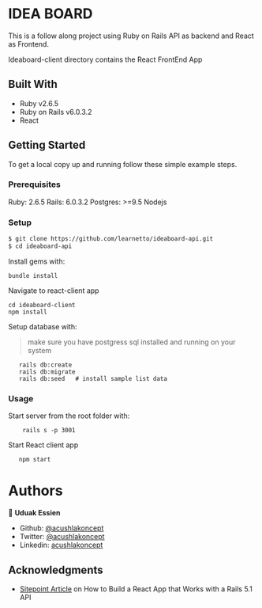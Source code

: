 # IDEA BOARD

This is a follow along project using Ruby on Rails API as backend and React as Frontend.

Ideaboard-client directory contains the React FrontEnd App

## Built With

- Ruby v2.6.5
- Ruby on Rails v6.0.3.2
- React

## Getting Started

To get a local copy up and running follow these simple example steps.

### Prerequisites

Ruby: 2.6.5
Rails: 6.0.3.2
Postgres: >=9.5
Nodejs

### Setup

~~~bash
$ git clone https://github.com/learnetto/ideaboard-api.git
$ cd ideaboard-api
~~~

Install gems with:

```
bundle install
```
Navigate to react-client app

```
cd ideaboard-client
npm install
```

Setup database with:

> make sure you have postgress sql installed and running on your system

```
   rails db:create
   rails db:migrate
   rails db:seed   # install sample list data
```

### Usage

Start server from the root folder with:

```
    rails s -p 3001
```

Start React client app

```
   npm start
```

# Authors

👤 **Uduak Essien**

- Github: [@acushlakoncept](https://github.com/acushlakoncept/)
- Twitter: [@acushlakoncept](https://twitter.com/acushlakoncept)
- Linkedin: [acushlakoncept](https://www.linkedin.com/in/acushlakoncept/)


## Acknowledgments
- [Sitepoint Article](https://www.sitepoint.com/react-rails-5-1/) on How to Build a React App that Works with a Rails 5.1 API
